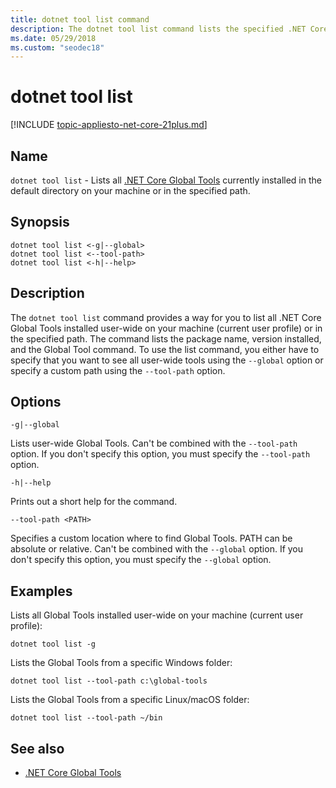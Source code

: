 ```yaml
---
title: dotnet tool list command
description: The dotnet tool list command lists the specified .NET Core Global Tool from your machine.
ms.date: 05/29/2018
ms.custom: "seodec18"
---
```

# dotnet tool list

[!INCLUDE [topic-appliesto-net-core-21plus.md](../../../includes/topic-appliesto-net-core-21plus.md)]

## Name

`dotnet tool list` - Lists all [.NET Core Global Tools](global-tools.md) currently installed in the default directory on your machine or in the specified path.

## Synopsis

```console
dotnet tool list <-g|--global>
dotnet tool list <--tool-path>
dotnet tool list <-h|--help>
```

## Description

The `dotnet tool list` command provides a way for you to list all .NET Core Global Tools installed user-wide on your machine (current user profile) or in the specified path. The command lists the package name, version installed, and the Global Tool command. To use the list command, you either have to specify that you want to see all user-wide tools using the `--global` option or specify a custom path using the `--tool-path` option.

## Options

`-g|--global`

Lists user-wide Global Tools. Can't be combined with the `--tool-path` option. If you don't specify this option, you must specify the `--tool-path` option.

`-h|--help`

Prints out a short help for the command.

`--tool-path <PATH>`

Specifies a custom location where to find Global Tools. PATH can be absolute or relative. Can't be combined with the `--global` option. If you don't specify this option, you must specify the `--global` option.

## Examples

Lists all Global Tools installed user-wide on your machine (current user profile):

`dotnet tool list -g`

Lists the Global Tools from a specific Windows folder:

`dotnet tool list --tool-path c:\global-tools`

Lists the Global Tools from a specific Linux/macOS folder:

`dotnet tool list --tool-path ~/bin`

## See also

* [.NET Core Global Tools](global-tools.md)